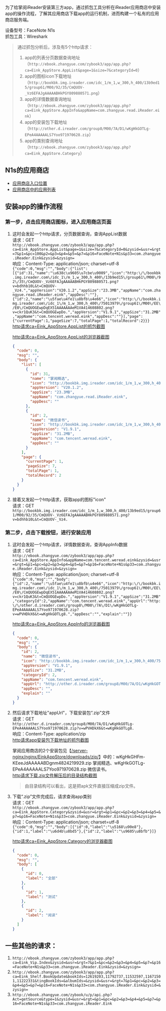 为了给掌阅iReader安装第三方app，通过抓包工具分析在iReader应用商店中安装app的操作流程，了解其应用商店下载app的运行机制，进而构建一个私有的应用商店服务端。  

设备型号：FaceNote N1s  
抓包工具：Wireshark  

> 通过抓包分析后，涉及有5个http请求：
> 1. app的列表分页数据查询地址（`http://ebook.zhangyue.com/zybook3/app/app.php?ca=Eink_AppStore.AppList&page=1&size=7&categoryId=0`）
> 2. app的图标icon下载地址（`http://bookbk.img.ireader.com/idc_1/m_1,w_300,h_400/13b9ed15/group61/M00/92/35/CmQUOV-_Vz6EFAJgAAAAABHkPGY809880571.png`）
> 3. app的详情数据查询地址（`http://ebook.zhangyue.com/zybook3/app/app.php?ca=Eink_AppStore.AppInfo&appName=com.zhangyue.read.iReader.eink`）
> 4. app的安装包下载地址（`http://other.d.ireader.com/group8/M00/7A/D1/wKgHkGOTLg-EPeA4AAAAALS7Yoo971970628.zip`）
> 5. app的类别查询地址（`http://ebook.zhangyue.com/zybook3/app/app.php?ca=Eink_AppStore.Category`）

## N1s的应用商店  
- [应用商店入口位置](./jietu/N1s_AppStore_1.jpg)  
- [应用商店中的应用列表](./jietu/N1s_AppStore_2.jpg)  

## 安装app的操作流程
### 第一步，点击应用商店图标，进入应用商店页面
1. 这时会发起一个http请求，分页数据查询，查询AppList数据  
请求：GET  
`http://ebook.zhangyue.com/zybook3/app/app.php?ca=Eink_AppStore.AppList&page=1&size=7&categoryId=0&zysid=&usr=&rgt=7&p1=&pc=100&p2=&p3=&p4=&p5=&p7=&p16=FaceNote+N1s&p33=com.zhangyue.iReader.Eink&zysid=&zysign=`  
响应：Content-Type: application/json; charset=utf-8  
`{"code":0,"msg":"","body":{"list":[{"id":31,"name":"\u638c\u9605\u7cbe\u9009","icon":"http:\/\/bookbk.img.ireader.com\/idc_1\/m_1,w_300,h_400\/13b9ed15\/group61\/M00\/92\/35\/CmQUOV-_Vz6EFAJgAAAAABHkPGY809880571.png?v=bdhhb10L&t=CmQUOV-_Vz4.","appVersion":"V20.1.2","appSize":"23.3MB","appName":"com.zhangyue.read.iReader.eink","appDesc":""},{"id":2,"name":"\u5fae\u4fe1\u8bfb\u4e66","icon":"http:\/\/bookbk.img.ireader.com\/idc_1\/m_1,w_300,h_400\/75013979\/group61\/M00\/EE\/E0\/CmQUOGEwpDqEX51AAAAAAAeM1VA414608802.png?v=ckr1QuK3&t=CmQUOGEwpDo.","appVersion":"V1.9.1","appSize":"31.2MB","appName":"com.tencent.weread.eink","appDesc":""}],"page":{"currentPage":1,"pageSize":7,"totalPage":1,"totalRecord":2}}}`  
[http请求ca=Eink_AppStore.AppList的抓包截图](./jietu/http%E8%AF%B7%E6%B1%82ca%3DEink_AppStore.AppList%E7%9A%84%E6%8A%93%E5%8C%85.png)  

    [http请求ca=Eink_AppStore.AppList的浏览器截图](./jietu/http%E8%AF%B7%E6%B1%82ca%3DEink_AppStore.AppList%E7%9A%84%E6%B5%8F%E8%A7%88%E5%99%A8.png)  
    ```json
    {
      "code": 0,
      "msg": "",
      "body": {
        "list": [
          {
            "id": 31,
            "name": "掌阅精选",
            "icon": "http://bookbk.img.ireader.com/idc_1/m_1,w_300,h_400/13b9ed15/group61/M00/92/35/CmQUOV-_Vz6EFAJgAAAAABHkPGY809880571.png?v=bdhhb10L&t=CmQUOV-_Vz4.",
            "appVersion": "V20.1.2",
            "appSize": "23.3MB",
            "appName": "com.zhangyue.read.iReader.eink",
            "appDesc": ""
          },
          {
            "id": 2,
            "name": "微信读书",
            "icon": "http://bookbk.img.ireader.com/idc_1/m_1,w_300,h_400/75013979/group61/M00/EE/E0/CmQUOGEwpDqEX51AAAAAAAeM1VA414608802.png?v=ckr1QuK3&t=CmQUOGEwpDo.",
            "appVersion": "V1.9.1",
            "appSize": "31.2MB",
            "appName": "com.tencent.weread.eink",
            "appDesc": ""
          }
        ],
        "page": {
          "currentPage": 1,
          "pageSize": 7,
          "totalPage": 1,
          "totalRecord": 2
        }
      }
    }
    ```

2. 接着又发起一个http请求，获取app的图标"icon"  
请求：GET  
`http://bookbk.img.ireader.com/idc_1/m_1,w_300,h_400/13b9ed15/group61/M00/92/35/CmQUOV-_Vz6EFAJgAAAAABHkPGY809880571.png?v=bdhhb10L&t=CmQUOV-_Vz4.`  

### 第二步，点击下载按钮，进行安装应用
1. 这时会发起一个http请求，详情数据查询，查询AppInfo数据  
请求：GET  
`http://ebook.zhangyue.com/zybook3/app/app.php?ca=Eink_AppStore.AppInfo&appName=com.tencent.weread.eink&zysid=&usr=&rgt=&p1=&pc=&p2=&p3=&p4=&p5=&p7=&p16=FaceNote+N1s&p33=com.zhangyue.iReader.Eink&zysid=&zysign=`  
响应：Content-Type: application/json; charset=utf-8  
 `{"code":0,"msg":"","body":{"id":2,"name":"\u5fae\u4fe1\u8bfb\u4e66","icon":"http:\/\/bookbk.img.ireader.com\/idc_1\/m_1,w_300,h_400\/75013979\/group61\/M00\/EE\/E0\/CmQUOGEwpDqEX51AAAAAAAeM1VA414608802.png?v=ckr1QuK3&t=CmQUOGEwpDo.","appVersion":"V1.9.1","appSize":"31.2MB","categoryId":2,"appName":"com.tencent.weread.eink","appUrl":"http:\/\/other.d.ireader.com\/group8\/M00\/7A\/D1\/wKgHkGOTLg-EPeA4AAAAALS7Yoo971970628.zip?v=wPVHDkX6&t=wKgHkGOTLg8.","appDesc":"","explain":""}}`  
 
    [http请求ca=Eink_AppStore.AppInfo的浏览器截图](./jietu/http%E8%AF%B7%E6%B1%82ca%3DEink_AppStore.AppInfo%E7%9A%84%E6%B5%8F%E8%A7%88%E5%99%A8.png)  
    ```json
    {
      "code": 0,
      "msg": "",
      "body": {
        "id": 2,
        "name": "微信读书",
        "icon": "http://bookbk.img.ireader.com/idc_1/m_1,w_300,h_400/75013979/group61/M00/EE/E0/CmQUOGEwpDqEX51AAAAAAAeM1VA414608802.png?v=ckr1QuK3&t=CmQUOGEwpDo.",
        "appVersion": "V1.9.1",
        "appSize": "31.2MB",
        "categoryId": 2,
        "appName": "com.tencent.weread.eink",
        "appUrl": "http://other.d.ireader.com/group8/M00/7A/D1/wKgHkGOTLg-EPeA4AAAAALS7Yoo971970628.zip?v=wPVHDkX6&t=wKgHkGOTLg8.",
        "appDesc": "",
        "explain": ""
      }
    }
    ```

2. 然后请求下载地址"appUrl"，下载安装包“.zip”文件  
请求：GET  
`http://other.d.ireader.com/group8/M00/7A/D1/wKgHkGOTLg-EPeA4AAAAALS7Yoo971970628.zip?v=wPVHDkX6&t=wKgHkGOTLg8.`  
响应：Content-Type: application/zip  
[http请求app安装包下载地址的抓包截图](./jietu/http%E8%AF%B7%E6%B1%82app%E5%AE%89%E8%A3%85%E5%8C%85%E4%B8%8B%E8%BD%BD%E5%9C%B0%E5%9D%80%E7%9A%84%E6%8A%93%E5%8C%85.png)  

    掌阅应用商店的2个安装包见【[/server-nginx/nginx/EinkAppStore/downloads/zip/](/server-nginx/nginx/EinkAppStore/downloads/zip/)】中的：wKgHkGHFm-KEeeJdAAAAABDgnm4824219929.zip 掌阅精选、wKgHkGOTLg-EPeA4AAAAALS7Yoo971970628.zip 微信读书。  
    [http请求下载.zip文件解压后的目录结构截图](./jietu/http%E8%AF%B7%E6%B1%82%E4%B8%8B%E8%BD%BD.zip%E6%96%87%E4%BB%B6%E8%A7%A3%E5%8E%8B%E5%90%8E%E7%9A%84%E7%9B%AE%E5%BD%95%E7%BB%93%E6%9E%84.png)  
    > 由目录结构可以看出，这是把apk文件直接压缩成zip文件。  

3. 下载“.zip”文件完成后，请求查询app类别  
请求：GET  
`http://ebook.zhangyue.com/zybook3/app/app.php?ca=Eink_AppStore.Category&zysid=&usr=&rgt=&p1=&pc=&p2=&p3=&p4=&p5=&p7=&p16=FaceNote+N1s&p33=com.zhangyue.iReader.Eink&zysid=&zysign=`  
响应：Content-Type: application/json; charset=utf-8  
`{"code":0,"msg":"","body":[{"id":0,"label":"\u5168\u90e8"},{"id":1,"label":"\u6d4b\u8bd5"},{"id":2,"label":"\u9605\u8bfb"}]}`  

    [http请求ca=Eink_AppStore.Category的浏览器截图](./jietu/http%E8%AF%B7%E6%B1%82ca%3DEink_AppStore.Category%E7%9A%84%E6%B5%8F%E8%A7%88%E5%99%A8.png)
    ```json
    {
      "code": 0,
      "msg": "",
      "body": [
        {
          "id": 0,
          "label": "全部"
        },
        {
          "id": 1,
          "label": "测试"
        },
        {
          "id": 2,
          "label": "阅读"
        }
      ]
    }
    ```

## 一些其他的请求：  
1. `http://ebook.zhangyue.com/zybook3/app/app.php?ca=Eink_Vip.Index&zysid=&usr=&rgt=7&p1=&pc=&p2=&p3=&p4=&p5=&p7=&p16=FaceNote+N1s&p33=com.zhangyue.iReader.Eink&zysid=&zysign=`  
2. `http://ebook.zhangyue.com/zybook3/app/app.php?ca=Eink_Shelf.BookUpdate&bookIds=12619203,11792737,11532597,11671501,11222331&tingBookIds=&albumIds=&zysid=&usr=&rgt=7&p1=&pc=&p2=&p3=&p4=&p5=&p7=&p16=FaceNote+N1s&p33=com.zhangyue.iReader.Eink&zysid=&zysign=`  
3. `http://ebook.zhangyue.com/zybook/u/p/api.php?Act=getSource&type=1&zysid=&usr=&rgt=&p1=&pc=&p2=&p3=&p4=&p5=&p7=&p16=FaceNote+N1s&p33=com.zhangyue.iReader.Eink`  
